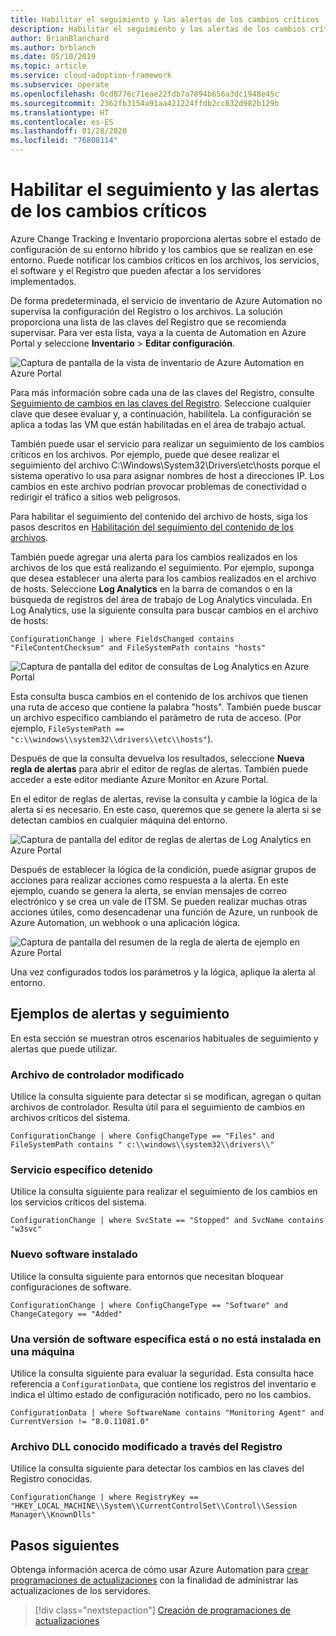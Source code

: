 ```yaml
---
title: Habilitar el seguimiento y las alertas de los cambios críticos
description: Habilitar el seguimiento y las alertas de los cambios críticos
author: BrianBlanchard
ms.author: brblanch
ms.date: 05/10/2019
ms.topic: article
ms.service: cloud-adoption-framework
ms.subservice: operate
ms.openlocfilehash: 0cd8776c71eae22fdb7a7894b656a3dc1948e45c
ms.sourcegitcommit: 2362fb3154a91aa421224ffdb2cc632d982b129b
ms.translationtype: HT
ms.contentlocale: es-ES
ms.lasthandoff: 01/28/2020
ms.locfileid: "76808114"
---
```

# <a name="enable-tracking-and-alerting-for-critical-changes"></a>Habilitar el seguimiento y las alertas de los cambios críticos

Azure Change Tracking e Inventario proporciona alertas sobre el estado de configuración de su entorno híbrido y los cambios que se realizan en ese entorno. Puede notificar los cambios críticos en los archivos, los servicios, el software y el Registro que pueden afectar a los servidores implementados.

De forma predeterminada, el servicio de inventario de Azure Automation no supervisa la configuración del Registro o los archivos. La solución proporciona una lista de las claves del Registro que se recomienda supervisar. Para ver esta lista, vaya a la cuenta de Automation en Azure Portal y seleccione **Inventario** > **Editar configuración**.

![Captura de pantalla de la vista de inventario de Azure Automation en Azure Portal](./media/change-tracking1.png)

Para más información sobre cada una de las claves del Registro, consulte [Seguimiento de cambios en las claves del Registro](https://docs.microsoft.com/azure/automation/automation-change-tracking#registry-key-change-tracking). Seleccione cualquier clave que desee evaluar y, a continuación, habilítela. La configuración se aplica a todas las VM que están habilitadas en el área de trabajo actual.

También puede usar el servicio para realizar un seguimiento de los cambios críticos en los archivos. Por ejemplo, puede que desee realizar el seguimiento del archivo C:\Windows\System32\Drivers\etc\hosts porque el sistema operativo lo usa para asignar nombres de host a direcciones IP. Los cambios en este archivo podrían provocar problemas de conectividad o redirigir el tráfico a sitios web peligrosos.

Para habilitar el seguimiento del contenido del archivo de hosts, siga los pasos descritos en [Habilitación del seguimiento del contenido de los archivos](https://docs.microsoft.com/azure/automation/change-tracking-file-contents#enable-file-content-tracking).

También puede agregar una alerta para los cambios realizados en los archivos de los que está realizando el seguimiento. Por ejemplo, suponga que desea establecer una alerta para los cambios realizados en el archivo de hosts. Seleccione **Log Analytics** en la barra de comandos o en la búsqueda de registros del área de trabajo de Log Analytics vinculada. En Log Analytics, use la siguiente consulta para buscar cambios en el archivo de hosts:

```kusto
ConfigurationChange | where FieldsChanged contains "FileContentChecksum" and FileSystemPath contains "hosts"
```

![Captura de pantalla del editor de consultas de Log Analytics en Azure Portal](./media/change-tracking2.png)

Esta consulta busca cambios en el contenido de los archivos que tienen una ruta de acceso que contiene la palabra "hosts". También puede buscar un archivo específico cambiando el parámetro de ruta de acceso. (Por ejemplo, `FileSystemPath ==  "c:\\windows\\system32\\drivers\\etc\\hosts"`).
  
Después de que la consulta devuelva los resultados, seleccione **Nueva regla de alertas** para abrir el editor de reglas de alertas. También puede acceder a este editor mediante Azure Monitor en Azure Portal.

En el editor de reglas de alertas, revise la consulta y cambie la lógica de la alerta si es necesario. En este caso, queremos que se genere la alerta si se detectan cambios en cualquier máquina del entorno.

![Captura de pantalla del editor de reglas de alertas de Log Analytics en Azure Portal](./media/change-tracking3.png)

Después de establecer la lógica de la condición, puede asignar grupos de acciones para realizar acciones como respuesta a la alerta. En este ejemplo, cuando se genera la alerta, se envían mensajes de correo electrónico y se crea un vale de ITSM. Se pueden realizar muchas otras acciones útiles, como desencadenar una función de Azure, un runbook de Azure Automation, un webhook o una aplicación lógica.

![Captura de pantalla del resumen de la regla de alerta de ejemplo en Azure Portal](./media/change-tracking4.png)

Una vez configurados todos los parámetros y la lógica, aplique la alerta al entorno.

## <a name="tracking-and-alerting-examples"></a>Ejemplos de alertas y seguimiento

En esta sección se muestran otros escenarios habituales de seguimiento y alertas que puede utilizar.

### <a name="driver-file-changed"></a>Archivo de controlador modificado

Utilice la consulta siguiente para detectar si se modifican, agregan o quitan archivos de controlador. Resulta útil para el seguimiento de cambios en archivos críticos del sistema.

  ```kusto
  ConfigurationChange | where ConfigChangeType == "Files" and FileSystemPath contains " c:\\windows\\system32\\drivers\\"
  ```

### <a name="specific-service-stopped"></a>Servicio específico detenido

Utilice la consulta siguiente para realizar el seguimiento de los cambios en los servicios críticos del sistema.

  ```kusto
  ConfigurationChange | where SvcState == "Stopped" and SvcName contains "w3svc"
  ```

### <a name="new-software-installed"></a>Nuevo software instalado

Utilice la consulta siguiente para entornos que necesitan bloquear configuraciones de software.

  ```kusto
  ConfigurationChange | where ConfigChangeType == "Software" and ChangeCategory == "Added"
  ```

### <a name="specific-software-version-is-or-isnt-installed-on-a-machine"></a>Una versión de software específica está o no está instalada en una máquina

Utilice la consulta siguiente para evaluar la seguridad. Esta consulta hace referencia a `ConfigurationData`, que contiene los registros del inventario e indica el último estado de configuración notificado, pero no los cambios.

  ```kusto
  ConfigurationData | where SoftwareName contains "Monitoring Agent" and CurrentVersion != "8.0.11081.0"
  ```

### <a name="known-dll-changed-through-the-registry"></a>Archivo DLL conocido modificado a través del Registro

Utilice la consulta siguiente para detectar los cambios en las claves del Registro conocidas.

  ```kusto
  ConfigurationChange | where RegistryKey == "HKEY_LOCAL_MACHINE\\System\\CurrentControlSet\\Control\\Session Manager\\KnownDlls"
  ```

## <a name="next-steps"></a>Pasos siguientes

Obtenga información acerca de cómo usar Azure Automation para [crear programaciones de actualizaciones](./update-schedules.md) con la finalidad de administrar las actualizaciones de los servidores.

> [!div class="nextstepaction"]
> [Creación de programaciones de actualizaciones](./update-schedules.md)
